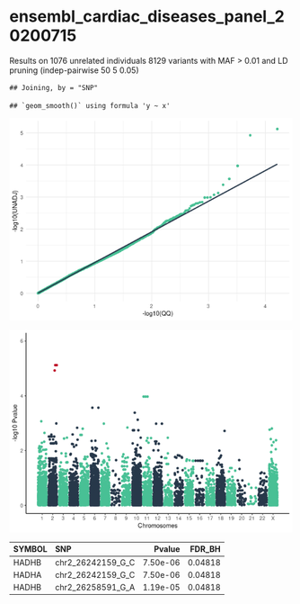 ensembl\_cardiac\_diseases\_panel\_20200715
================

Results on 1076 unrelated individuals 8129 variants with MAF &gt; 0.01
and LD pruning (indep-pairwise 50 5 0.05)

    ## Joining, by = "SNP"

    ## `geom_smooth()` using formula 'y ~ x'

![](logistic_gwas_files/figure-gfm/loading_data-1.png)<!-- -->

![](logistic_gwas_files/figure-gfm/q_manhattan_plot-1.png)<!-- -->

| SYMBOL | SNP                  |   Pvalue | FDR\_BH |
|:-------|:---------------------|---------:|--------:|
| HADHB  | chr2\_26242159\_G\_C | 7.50e-06 | 0.04818 |
| HADHA  | chr2\_26242159\_G\_C | 7.50e-06 | 0.04818 |
| HADHB  | chr2\_26258591\_G\_A | 1.19e-05 | 0.04818 |
